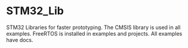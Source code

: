 # STM32_Lib
STM32 Libraries for faster prototyping. The CMSIS library is used in all examples. FreeRTOS is installed in examples and projects. All examples have docs.
